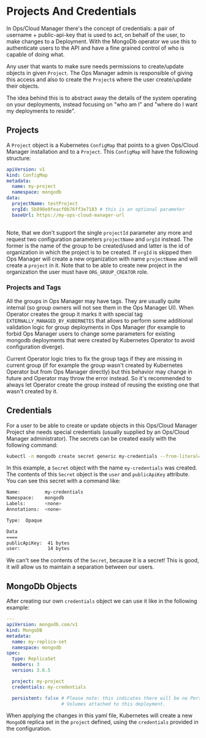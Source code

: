 # Projects And Credentials #

In Ops/Cloud Manager there's the concept of credentials: a pair of
username + public-api-key that is used to act, on behalf of the user,
to make changes to a Deployment. With the MongoDb operator we use this
to authenticate users to the API and have a fine grained control of
who is capable of doing what.

Any user that wants to make sure needs permissions to create/update
objects in given `Project`. The Ops Manager admin is responsible of
giving this access and also to create the `Project`s where the user
create/update their objects.

The idea behind this is to abstract away the details of the system
operating on your deployments, instead focusing on "who am I" and
"where do I want my deployments to reside".


## Projects ##

A `Project` object is a Kubernetes `ConfigMap` that points to a given
Ops/Cloud Manager installation and to a `Project`. This `ConfigMap`
will have the following structure:


``` yaml
apiVersion: v1
kind: ConfigMap
metadata:
  name: my-project
  namespace: mongodb
data:
  projectName: testProject
  orgId: 5b890e0feacf0b76ff3e7183 # this is an optional parameter
  baseUrl: https://my-ops-cloud-manager-url
  
```

Note, that we don't support the single `projectId` parameter any more and request two configuration parameters `projectName`
and `orgId` instead. The former is the name of the group to be created/used and latter is the id of organization in which
the project is to be created. If `orgId` is skipped then Ops Manager will create a new organization with name `projectName` 
and will create a `project` in it. Note that to be able to create new project in the organization the user must have 
`ORG_GROUP_CREATOR` role.

### Projects and Tags ###

All the groups in Ops Manager may have tags. They are usually quite 
internal (so group owners will not see them in the Ops Manager UI). When Operator creates the group it marks it with special
tag `EXTERNALLY_MANAGED_BY_KUBERNETES` that allows to perform some additional validation logic for group deployments in 
Ops Manager (for example to forbid Ops Manager users to change some parameters for existing mongodb deployments that were
created by Kubernetes Operator to avoid configuration diverge). 

Current Operator logic tries to fix the group tags if they are missing in current group (if for example the group
wasn't created by Kubernetes Operator but from Ops Manager directly) but this behavior may change in future and Operator
may throw the error instead. So it's recommended to always let Operator create the group instead of reusing the existing one
that wasn't created by it.

## Credentials ##

For a user to be able to create or update objects in this Ops/Cloud
Manager Project she needs special credentials (usually supplied by an
Ops/Cloud Manager administrator). The secrets can be created easily
with the following command:

``` bash
kubectl -n mongodb create secret generic my-credentials --from-literal=user=alice@example.com --from-literal=publicApiKey=my-public-api-key
```

In this example, a `Secret` object with the name `my-credentials`
was created. The contents of this `Secret` object is the `user` and
`publicApiKey` attribute. You can see this secret with a command like:

``` bash
Name:         my-credentials
Namespace:    mongodb
Labels:       <none>
Annotations:  <none>

Type:  Opaque

Data
====
publicApiKey:  41 bytes
user:          14 bytes
```

We can't see the contents of the `Secret`, because it is a secret!
This is good, it will allow us to maintain a separation between our
users.

## MongoDb Objects ##

After creating our own `credentials` object we can use it like in the
following example:

``` yaml
---
apiVersion: mongodb.com/v1
kind: MongoDB
metadata:
  name: my-replica-set
  namespace: mongodb
spec:
  type: ReplicaSet
  members: 3
  version: 3.6.5

  project: my-project
  credentials: my-credentials

  persistent: false # Please note: this indicates there will be no Persistent
                    # Volumes attached to this deployment.
```

When applying the changes in this yaml file, Kubernetes will create a
new `MongoDB` replica set in the `project` defined, using the
`credentials` provided in the configuration.
